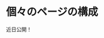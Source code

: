 # 個々のページの構成

近日公開！


<!-- After you've configured your Page Set, you can reconfigure some options at the individual page level, including options that weren't available when you initially created the page. Options selected here only affect the page you've selected; they don't affect other pages of the site. Many of these options are the same as those that configure the complete Page Set; See [Configuring Page Sets](./05-configuring-page-sets.md) for more information on those.

To configure an individual page, follow these steps:

1. Open the Product Menu and go to *Site Builder* &rarr; *Pages* under your site's menu. Alternatively, since Liferay DXP 7.3, you can click the (![icon-page-tree](../../../../icon-page-tree.png)) icon next to the Site name to open the Page Tree Menu.

1. Open the Actions menu (![Options](../../../../images/icon-options.png)) next to the page you want to configure and select &rarr; *Configure*. Alternatively, you can click the *Configure* icon on the top right of any page.

1. Update the settings under the [*General*](#general), [*SEO*](#seo), [*Look and Feel*](#look-and-feel), and [*Advanced*](#advanced) tabs with the new values. Note that the *Look and Feel* and *Advanced* tabs aren't available for Content Pages

  ```note::
    Many of the configuration field values are localizable. Click the language flag next to a localized field, select the desired flag for the localization, and provide the translation for the user's locale to translate the field.
  ```

1. Click *Save* to apply the updates to the page.

The available page settings are described in more detail below.

## General

The *General* tab lets you configure the basic information and the design for Widget Pages. You can change the *Name*, *Friendly URL*, and *Page Layout* (Widget Pages only).

**Name:** The title that appears in the browser's title bar, and how the page is identified in the navigation

**Hidden from Navigation Menu Widget:** Whether to include the page in the navigation.

**Friendly URL:** Defines the page's link. It's best practice to have the URL match the name of the Page, so you should update both fields at the same time.

**Inherit Changes:** Defines whether to inherit changes made to the Page Template. This option is only available for pages based on a Page Template, and it is enabled by default. See [Propagating Changes](./07-creating-a-page-template.md#propagating-changes) for more information.

**Page Layout (only available for Widget Pages):** For Widget Pages, you can select a Layout Template that defines droppable locations for widgets. Layout Templates define a number of sections with columns and rows. Widgets added to a section expand (or contract) horizontally to fill the space and can be stacked vertically.

![Setting a layout template for your page.](./configuring-individual-pages/images/01.png)

## SEO

The *SEO* tab provides categorization fields for organizing the page and Search Engine Optimization (SEO) fields for managing the indexing options for the page.

### Categorization

The *Categorization* section shows the categorization options. These tools help organize the page so users can find it through search and navigation. For more information on using tags and categories, see [Organizing Content with Tags and Categories](TODO).

### SEO

SEO provides several ways to optimize the data the page provides to an indexer that's crawling the page.

**HTML Title:** Sets the value of the `<title>` element for the page, which defines the document's title displayed in the browser's title bar or page's tab in the browser.

**Meta Tags:** Sets the meta information for the Site's description, keywords, and robots.

**Sitemap:** tells robots how frequently the page is updated and how it should be prioritized.

  * *Include:* Whether to include the page in the sitemap.

  * *Page Priority:* The priority of the page's URL relative to other URLs for the site. See the Sitemap Protocol's [`<priority>` tag](https://www.sitemaps.org/protocol.html#prioritydef) for more information.

  * *Change Frequency:* How frequently the page is likely to change. See the Sitemap Protocol's [`<changefreq>` tag](https://www.sitemaps.org/protocol.html#changefreqdef) for more information.

**Canonical URL:** Each asset (web content article, blog entry, etc.) has a unique URL. From the search engine's point of view, this makes your pages rank higher since any references to variations of a specific URL are considered references to the same page. You can also use a canonical URL. If the page is localized, you can set whether to generate canonical links by language. If you want to set some of these settings for the entire Site, you can specify them from the Sitemaps and Robots tabs of the Manage Site Settings dialog box (see below).

  * *Use Custom Canonical URL:* Whether to use a custom canonical URL for the page instead of using the System Settings configuration. Once enabled, enter your desired canonical URL in the field that appears. You can define a custom canonical URL for each language. If there's no value for a specific language, the canonical URL for that language is controlled by the global/instance-level setting.

  ![Enter the custom canonical URL that you want to use for the page.](./configuring-individual-pages/images/02.png)

You can also configure canonical URLs at the global and instance levels.

```note::
  Any custom canonical URLs set for individual pages take precedent over the global and instance level settings.
```

1. Open the Product Menu and go to *Control Panel* &rarr; *Configuration*

1. Click on the scope: *System Settings* or *Instance Settings*.

1. Go to *Pages* &rarr; *SEO* and choose one of these options in the *Canonical URL* menu:

  **Use Default Language URL (default):** When a user visits a page in any supported language, the default language's URL is used as the canonical URL.

  **Use Localized URL:** The page's localized URL is used as the canonical URL.

![You can also configure canonical URLs at the global and instance levels.](./configuring-individual-pages/images/03.png)

## Look and Feel

*Look and Feel* lets you set a page-specific theme. You can inherit what you already have configured for your [Page Set's Theme](./05-configuring-page-sets.md#look-and-feel), or you can define a theme per page. This section is available for Content Pages through the [*Look and Feel* menu](./03-content-page-elements.md#look-and-feel) of the Section Builder.

Follow these steps to manage the Theme for a page:

1. Click the radio button for *Define a specific look and feel for this page*.

1. Optionally click the *Change Current Theme* button to choose a different Theme.

1. Modify the available theme settings, color scheme(s), and CSS for the Theme and click *Save* to apply the changes to the page. See the [Configuring Page Sets](./05-configuring-page-sets.md#current-theme) for more information on the available settings for themes.

![You can define a specific look and feel for a page.](./configuring-individual-pages/images/04.png)

## Advanced

The *Advanced* tab contains options useful for specific cases. Some of these are the same as the options available at the Site or Page Set level, but *Custom Fields*, *Embedded Widgets*, and *Customization Settings* are unique to the individual page configuration.

```warning::
  The *Advanced* section contains powerful options that should only be used by those with a firm command of the technology, or they can have major unintended side effects. Proceed with caution.
```

### Advanced Section

*Query String:* Provides parameters to the page. This can be useful for web content templates.

*Target:* sets a target for the page so that it pops up in a particularly named window or appears in a frameset.

*Icon:* Sets an icon for the page that appears in the navigation menu.

### Custom Fields

*Custom Fields* lets you edit the custom fields you have configured for the *Page* resource. These are metadata about the page and can be anything you like, such as author or creation date. If you don't have any custom fields configured in your Site, this option doesn't appear. See [Custom Fields](TODO) for more information on creating Custom Fields.

### Embedded Widgets

This option only appears if you have embedded one or more widgets on the page.

Widgets can be embedded on a page via a web content template or Fragment. See [Adding Templates](TODO) for more information. You can embed a widget on a page layout or theme programmatically. See [Embedding Portlets in Themes](TODO) for more information.

### JavaScript

Code entered in the JavaScript editor is executed at the bottom of the page. Your page's JavaScript is most likely (and should be) included with the Theme. However, this may be a good place to quickly test JavaScript code on a page while not in production.

This configuration option is also available for Page Sets like Public Pages and Private Pages. See the [JavaScript section](./05-configuring-page-sets.md#javascript) of Configuring Page Sets for more information.

### Mobile Device Rules

Apply rules for how this page should render for various mobile devices here. See [Mobile Device Rules](TODO) for more information.

### Customization Settings

This configuration option is only available for Widget Pages. It lets you make portions of the page customizable for site members. You can learn more about page customizations in [Personalizing Pages](./09-personalizing-pages.md). -->
